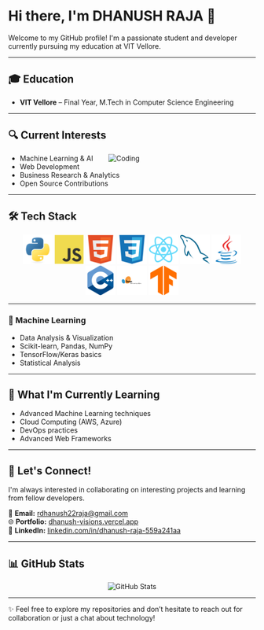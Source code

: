 # Hi there, I'm DHANUSH RAJA 👋
Welcome to my GitHub profile! I'm a passionate student and developer currently pursuing my education at VIT Vellore.

---

## 🎓 Education
- **VIT Vellore** – Final Year, M.Tech in Computer Science Engineering  

---

## 🔍 Current Interests
<img align="right" alt="Coding" width="300" src="https://user-images.githubusercontent.com/74038190/212749447-bfb7e725-6987-49d9-ae85-2015e3e7cc41.gif"/>

- Machine Learning & AI  
- Web Development  
- Business Research & Analytics  
- Open Source Contributions  

---

## 🛠️ Tech Stack
<p align="center">
  <img src="./python-logo.svg" alt="Python" width="60" height="60"/>
  <img src="./javascript-logo.svg" alt="JavaScript" width="60" height="60"/>
  <img src="./html-logo.svg" alt="HTML5" width="60" height="60"/>
  <img src="./css-logo.svg" alt="CSS3" width="60" height="60"/>
  <img src="./react-logo.svg" alt="React" width="60" height="60"/>
  <img src="./sql-logo.svg" alt="SQL" width="60" height="60"/>
  <img src="./java-logo.svg" alt="Java" width="60" height="60"/>
  <img src="./cpp-logo.svg" alt="C++" width="60" height="60"/>
  <img src="./sklearn-logo.svg" alt="Scikit-learn" width="60" height="60"/>
  <img src="./tensorflow-logo.svg" alt="TensorFlow" width="60" height="60"/>
</p>

---

### 🔹 Machine Learning
- Data Analysis & Visualization  
- Scikit-learn, Pandas, NumPy  
- TensorFlow/Keras basics  
- Statistical Analysis  

---

## 🌱 What I'm Currently Learning
- Advanced Machine Learning techniques  
- Cloud Computing (AWS, Azure)  
- DevOps practices  
- Advanced Web Frameworks  

---

## 🤝 Let's Connect!
I'm always interested in collaborating on interesting projects and learning from fellow developers.  

📧 **Email:** rdhanush22raja@gmail.com  
🌐 **Portfolio:** [dhanush-visions.vercel.app](https://dhanush-visions.vercel.app/)  
💼 **LinkedIn:** [linkedin.com/in/dhanush-raja-559a241aa](https://www.linkedin.com/in/dhanush-raja-559a241aa/)  

---

## 📊 GitHub Stats
<p align="center">
  <img src="https://github-readme-stats.vercel.app/api?username=DHANUSHRAJA22&show_icons=true&theme=dark" alt="GitHub Stats"/>
</p>

---

✨ Feel free to explore my repositories and don’t hesitate to reach out for collaboration or just a chat about technology!
